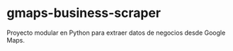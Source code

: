 # gmaps-business-scraper
Proyecto modular en Python para extraer datos de negocios desde Google Maps.
